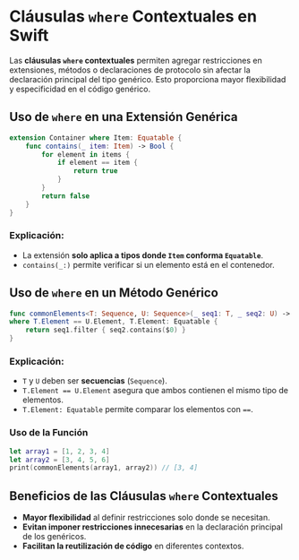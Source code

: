 # Cláusulas `where` Contextuales en Swift

Las **cláusulas `where` contextuales** permiten agregar restricciones en extensiones, métodos o declaraciones de protocolo sin afectar la declaración principal del tipo genérico. Esto proporciona mayor flexibilidad y especificidad en el código genérico.

## Uso de `where` en una Extensión Genérica

```swift
extension Container where Item: Equatable {
    func contains(_ item: Item) -> Bool {
        for element in items {
            if element == item {
                return true
            }
        }
        return false
    }
}
```

### Explicación:
- La extensión **solo aplica a tipos donde `Item` conforma `Equatable`**.
- `contains(_:)` permite verificar si un elemento está en el contenedor.

## Uso de `where` en un Método Genérico

```swift
func commonElements<T: Sequence, U: Sequence>(_ seq1: T, _ seq2: U) -> [T.Element] 
where T.Element == U.Element, T.Element: Equatable {
    return seq1.filter { seq2.contains($0) }
}
```

### Explicación:
- `T` y `U` deben ser **secuencias** (`Sequence`).
- `T.Element == U.Element` asegura que ambos contienen el mismo tipo de elementos.
- `T.Element: Equatable` permite comparar los elementos con `==`.

### Uso de la Función
```swift
let array1 = [1, 2, 3, 4]
let array2 = [3, 4, 5, 6]
print(commonElements(array1, array2)) // [3, 4]
```

## Beneficios de las Cláusulas `where` Contextuales
- **Mayor flexibilidad** al definir restricciones solo donde se necesitan.
- **Evitan imponer restricciones innecesarias** en la declaración principal de los genéricos.
- **Facilitan la reutilización de código** en diferentes contextos.

